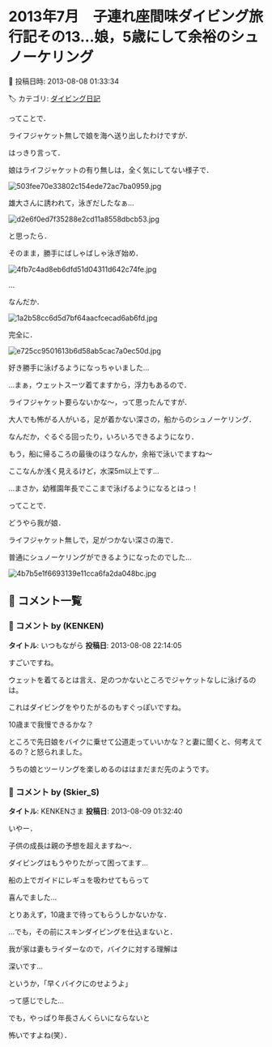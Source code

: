 # 2013年7月　子連れ座間味ダイビング旅行記その13…娘，5歳にして余裕のシュノーケリング

📅 投稿日時: 2013-08-08 01:33:34

🏷️ カテゴリ: [ダイビング日記](ce3a7a8d424d112fce83ee85c81a0e344.md)

ってことで．





ライフジャケット無しで娘を海へ送り出したわけですが．


はっきり言って．


娘はライフジャケットの有り無しは，全く気にしてない様子で．




![503fee70e33802c154ede72ac7ba0959.jpg](images/503fee70e33802c154ede72ac7ba0959.jpg)







雄大さんに誘われて，泳ぎだしたなぁ…




![d2e6f0ed7f35288e2cd11a8558dbcb53.jpg](images/d2e6f0ed7f35288e2cd11a8558dbcb53.jpg)




と思ったら．





そのまま，勝手にばしゃばしゃ泳ぎ始め．




![4fb7c4ad8eb6dfd51d04311d642c74fe.jpg](images/4fb7c4ad8eb6dfd51d04311d642c74fe.jpg)




…


なんだか．




![1a2b58cc6d5d7bf64aacfcecad6ab6fd.jpg](images/1a2b58cc6d5d7bf64aacfcecad6ab6fd.jpg)




完全に．




![e725cc9501613b6d58ab5cac7a0ec50d.jpg](images/e725cc9501613b6d58ab5cac7a0ec50d.jpg)




好き勝手に泳げるようになっちゃいました…





…まぁ，ウェットスーツ着てますから，浮力もあるので．


ライフジャケット要らないかな～，って思ったんですが．








大人でも怖がる人がいる，足が着かない深さの，船からのシュノーケリング．


なんだか，ぐるぐる回ったり，いろいろできるようになり．








もう，船に帰るころの最後のほうなんか，余裕で泳いでますね～





ここなんか浅く見えるけど，水深5m以上です…


…まさか，幼稚園年長でここまで泳げるようになるとはっ！





ってことで．


どうやら我が娘．


ライフジャケット無しで，足がつかない深さの海で．


普通にシュノーケリングができるようになったのでした…




![4b7b5e1f6693139e11cca6fa2da048bc.jpg](images/4b7b5e1f6693139e11cca6fa2da048bc.jpg)

## 💬 コメント一覧

### 💬 コメント by (KENKEN)
**タイトル**: いつもながら
**投稿日**: 2013-08-08 22:14:05

すごいですね。

ウェットを着てるとは言え、足のつかないところでジャケットなしに泳げるのは。

これはダイビングをやりたがるのもすぐっぽいですね。

10歳まで我慢できるかな？



ところで先日娘をバイクに乗せて公道走っていいかな？と妻に聞くと、何考えてるの？と怒られました。



うちの娘とツーリングを楽しめるのははまだまだ先のようです。

### 💬 コメント by (Skier_S)
**タイトル**: KENKENさま
**投稿日**: 2013-08-09 01:32:40

いやー．

子供の成長は親の予想を超えますね～．

ダイビングはもうやりたがって困ってます…

船の上でガイドにレギュを吸わせてもらって

喜んでました…

とりあえず，10歳まで待ってもらうしかないかな．

…でも，その前にスキンダイビングを仕込まないと．



我が家は妻もライダーなので，バイクに対する理解は

深いです…

というか，「早くバイクにのせようよ」

って感じでした…

でも，やっぱり年長さんくらいにならないと

怖いですよね(笑）．

